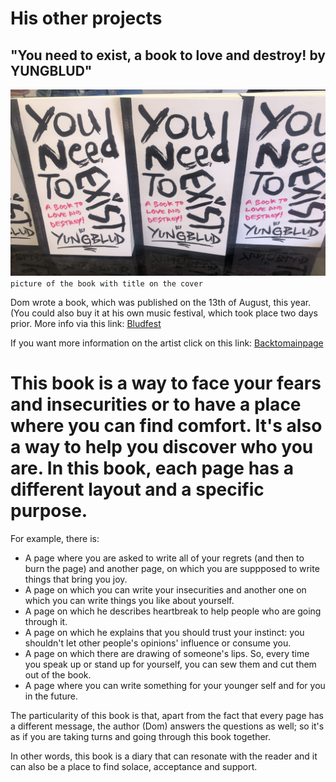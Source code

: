 # His other projects 
## "You need to exist, a book to love and destroy! by YUNGBLUD" 
  
![Alt text](../pic/photo.jpg) `picture of the book with title on the cover`  

Dom wrote a book, which was published on the 13th of August, this year. (You could also buy it at his own music festival, which took place two days prior. More info via this link: [Bludfest](../dossier/secondpage.md)

If you want more information on the artist click on this link: [Backtomainpage](../index.md)  

This book is a way to face your fears and insecurities or to have a place where you can find comfort. It's also a way to help you discover who you are. In this book, each page has a different layout and a specific purpose.  
==================================================================== 

For example, there is: 
* A page where you are asked to write all of your regrets (and then to burn the page) and another page, on which you are suppposed to write things that bring you joy.
* A page on which you can write your insecurities and another one on which you can write things you like about yourself.
* A page on which he describes heartbreak to help people who are going through it.
* A page on which he explains that you should trust your instinct: you shouldn't let other people's opinions' influence or consume you.
* A page on which there are drawing of someone's lips. So, every time you speak up or stand up for yourself, you can sew them and cut them out of the book.
* A page where you can write something for your younger self and for you in the future.  

The particularity of this book is that, apart from the fact that every page has a different message, the author (Dom) answers the questions as well; so it's as if you are taking turns and going through this book together.  

In other words, this book is a diary that can resonate with the reader and it can also be a place to find solace, acceptance and support. 

